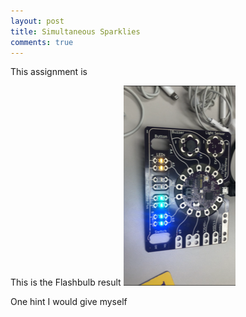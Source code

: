 ```yaml
---
layout: post 
title: Simultaneous Sparklies
comments: true
---
```

This assignment is 

This is the Flashbulb result
![The three lights lit up simultaneously](/img/Sparklies.png)

One hint I would give myself 
